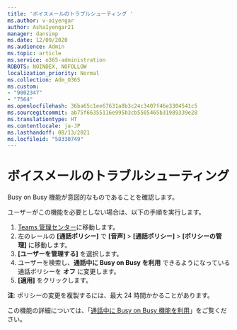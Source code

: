 ```yaml
---
title: 'ボイスメールのトラブルシューティング '
ms.author: v-aiyengar
author: AshaIyengar21
manager: dansimp
ms.date: 12/09/2020
ms.audience: Admin
ms.topic: article
ms.service: o365-administration
ROBOTS: NOINDEX, NOFOLLOW
localization_priority: Normal
ms.collection: Adm_O365
ms.custom:
- "9002347"
- "7564"
ms.openlocfilehash: 36ba65c1ee67631a8b3c24c3407f46e3304541c5
ms.sourcegitcommit: ab75f66355116e995b3cb5505465b31989339e28
ms.translationtype: HT
ms.contentlocale: ja-JP
ms.lasthandoff: 08/13/2021
ms.locfileid: "58330749"
---
```

# <a name="troubleshooting-voicemail"></a>ボイスメールのトラブルシューティング

Busy on Busy 機能が意図的なものであることを確認します。

ユーザーがこの機能を必要としない場合は、以下の手順を実行します。

1. [Teams 管理センター](https://admin.teams.microsoft.com/policies/calling)に移動します。
1. 左のレールの **[通話ポリシー]** で **[音声]** > **[通話ポリシー]** > **[ポリシーの管理]** に移動します。
1. **[ユーザーを管理する]** を選択します。
1. ユーザーを検索し、**通話中に Busy on Busy を利用** できるようになっている通話ポリシーを **オフ** に変更します。
1. **[適用]** をクリックします。

**注**: ポリシーの変更を複製するには、最大 24 時間かかることがあります。

この機能の詳細については、「[通話中に Busy on Busy 機能を利用](https://docs.microsoft.com/microsoftteams/teams-calling-policy#busy-on-busy-is-available-while-in-a-call)」をご覧ください。
